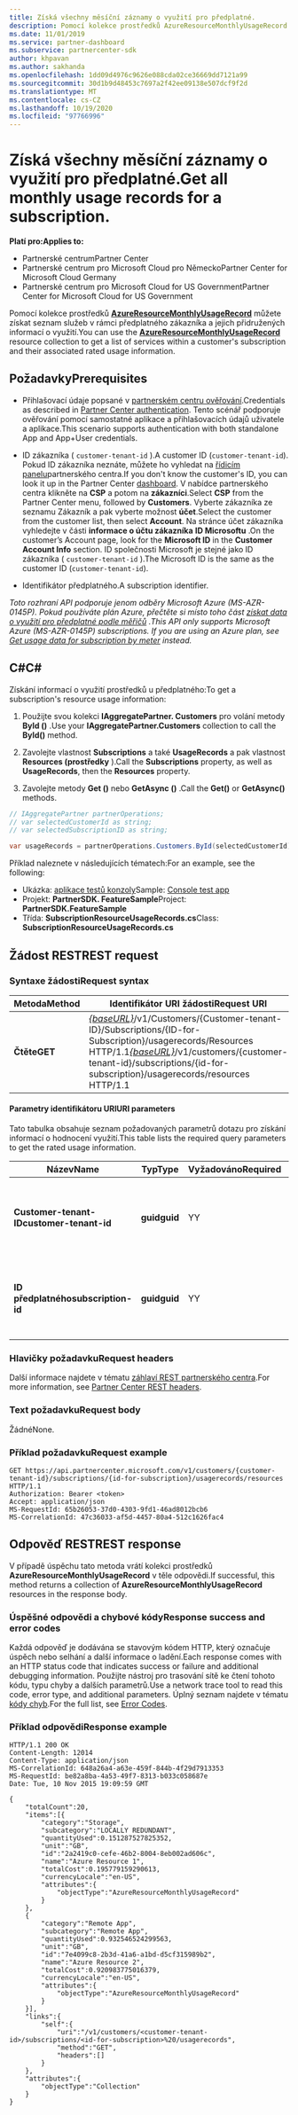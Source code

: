 ```yaml
---
title: Získá všechny měsíční záznamy o využití pro předplatné.
description: Pomocí kolekce prostředků AzureResourceMonthlyUsageRecord můžete získat seznam služeb v rámci předplatného zákazníka a jejich přidružených informací o využití.
ms.date: 11/01/2019
ms.service: partner-dashboard
ms.subservice: partnercenter-sdk
author: khpavan
ms.author: sakhanda
ms.openlocfilehash: 1dd09d4976c9626e088cda02ce36669dd7121a99
ms.sourcegitcommit: 30d1b9d48453c7697a2f42ee09138e507dcf9f2d
ms.translationtype: MT
ms.contentlocale: cs-CZ
ms.lasthandoff: 10/19/2020
ms.locfileid: "97766996"
---
```

# <a name="get-all-monthly-usage-records-for-a-subscription"></a><span data-ttu-id="b240d-103">Získá všechny měsíční záznamy o využití pro předplatné.</span><span class="sxs-lookup"><span data-stu-id="b240d-103">Get all monthly usage records for a subscription.</span></span>

<span data-ttu-id="b240d-104">**Platí pro:**</span><span class="sxs-lookup"><span data-stu-id="b240d-104">**Applies to:**</span></span>

- <span data-ttu-id="b240d-105">Partnerské centrum</span><span class="sxs-lookup"><span data-stu-id="b240d-105">Partner Center</span></span>
- <span data-ttu-id="b240d-106">Partnerské centrum pro Microsoft Cloud pro Německo</span><span class="sxs-lookup"><span data-stu-id="b240d-106">Partner Center for Microsoft Cloud Germany</span></span>
- <span data-ttu-id="b240d-107">Partnerské centrum pro Microsoft Cloud for US Government</span><span class="sxs-lookup"><span data-stu-id="b240d-107">Partner Center for Microsoft Cloud for US Government</span></span>

<span data-ttu-id="b240d-108">Pomocí kolekce prostředků [**AzureResourceMonthlyUsageRecord**](/dotnet/api/microsoft.store.partnercenter.models.usage.azureresourcemonthlyusagerecord) můžete získat seznam služeb v rámci předplatného zákazníka a jejich přidružených informací o využití.</span><span class="sxs-lookup"><span data-stu-id="b240d-108">You can use the [**AzureResourceMonthlyUsageRecord**](/dotnet/api/microsoft.store.partnercenter.models.usage.azureresourcemonthlyusagerecord) resource collection to get a list of services within a customer's subscription and their associated rated usage information.</span></span>

## <a name="prerequisites"></a><span data-ttu-id="b240d-109">Požadavky</span><span class="sxs-lookup"><span data-stu-id="b240d-109">Prerequisites</span></span>

- <span data-ttu-id="b240d-110">Přihlašovací údaje popsané v [partnerském centru ověřování](partner-center-authentication.md).</span><span class="sxs-lookup"><span data-stu-id="b240d-110">Credentials as described in [Partner Center authentication](partner-center-authentication.md).</span></span> <span data-ttu-id="b240d-111">Tento scénář podporuje ověřování pomocí samostatné aplikace a přihlašovacích údajů uživatele a aplikace.</span><span class="sxs-lookup"><span data-stu-id="b240d-111">This scenario supports authentication with both standalone App and App+User credentials.</span></span>

- <span data-ttu-id="b240d-112">ID zákazníka ( `customer-tenant-id` ).</span><span class="sxs-lookup"><span data-stu-id="b240d-112">A customer ID (`customer-tenant-id`).</span></span> <span data-ttu-id="b240d-113">Pokud ID zákazníka neznáte, můžete ho vyhledat na [řídicím panelu](https://partner.microsoft.com/dashboard)partnerského centra.</span><span class="sxs-lookup"><span data-stu-id="b240d-113">If you don't know the customer's ID, you can look it up in the Partner Center [dashboard](https://partner.microsoft.com/dashboard).</span></span> <span data-ttu-id="b240d-114">V nabídce partnerského centra klikněte na **CSP** a potom na **zákazníci**.</span><span class="sxs-lookup"><span data-stu-id="b240d-114">Select **CSP** from the Partner Center menu, followed by **Customers**.</span></span> <span data-ttu-id="b240d-115">Vyberte zákazníka ze seznamu Zákazník a pak vyberte možnost **účet**.</span><span class="sxs-lookup"><span data-stu-id="b240d-115">Select the customer from the customer list, then select **Account**.</span></span> <span data-ttu-id="b240d-116">Na stránce účet zákazníka vyhledejte v části **informace o účtu zákazníka** **ID Microsoftu** .</span><span class="sxs-lookup"><span data-stu-id="b240d-116">On the customer’s Account page, look for the **Microsoft ID** in the **Customer Account Info** section.</span></span> <span data-ttu-id="b240d-117">ID společnosti Microsoft je stejné jako ID zákazníka ( `customer-tenant-id` ).</span><span class="sxs-lookup"><span data-stu-id="b240d-117">The Microsoft ID is the same as the customer ID  (`customer-tenant-id`).</span></span>

- <span data-ttu-id="b240d-118">Identifikátor předplatného.</span><span class="sxs-lookup"><span data-stu-id="b240d-118">A subscription identifier.</span></span>

<span data-ttu-id="b240d-119">*Toto rozhraní API podporuje jenom odběry Microsoft Azure (MS-AZR-0145P). Pokud používáte plán Azure, přečtěte si místo toho část [získat data o využití pro předplatné podle měřičů](get-a-customer-subscription-meter-usage-records.md) .*</span><span class="sxs-lookup"><span data-stu-id="b240d-119">*This API only supports Microsoft Azure (MS-AZR-0145P) subscriptions. If you are using an Azure plan, see [Get usage data for subscription by meter](get-a-customer-subscription-meter-usage-records.md) instead.*</span></span>

## <a name="c"></a><span data-ttu-id="b240d-120">C\#</span><span class="sxs-lookup"><span data-stu-id="b240d-120">C\#</span></span>

<span data-ttu-id="b240d-121">Získání informací o využití prostředků u předplatného:</span><span class="sxs-lookup"><span data-stu-id="b240d-121">To get a subscription's resource usage information:</span></span>

1. <span data-ttu-id="b240d-122">Použijte svou kolekci **IAggregatePartner. Customers** pro volání metody **ById ()** .</span><span class="sxs-lookup"><span data-stu-id="b240d-122">Use your **IAggregatePartner.Customers** collection to call the **ById()** method.</span></span>

2. <span data-ttu-id="b240d-123">Zavolejte vlastnost **Subscriptions** a také **UsageRecords** a pak vlastnost **Resources (prostředky** ).</span><span class="sxs-lookup"><span data-stu-id="b240d-123">Call the **Subscriptions** property, as well as **UsageRecords**, then the **Resources** property.</span></span>
3. <span data-ttu-id="b240d-124">Zavolejte metody **Get ()** nebo **GetAsync ()** .</span><span class="sxs-lookup"><span data-stu-id="b240d-124">Call the **Get()** or **GetAsync()** methods.</span></span>

``` csharp
// IAggregatePartner partnerOperations;
// var selectedCustomerId as string;
// var selectedSubscriptionID as string;

var usageRecords = partnerOperations.Customers.ById(selectedCustomerId).Subscriptions.ById(selectedSubscriptionId).UsageRecords.Resources.Get();
```

<span data-ttu-id="b240d-125">Příklad naleznete v následujících tématech:</span><span class="sxs-lookup"><span data-stu-id="b240d-125">For an example, see the following:</span></span>

- <span data-ttu-id="b240d-126">Ukázka: [aplikace testů konzoly](console-test-app.md)</span><span class="sxs-lookup"><span data-stu-id="b240d-126">Sample: [Console test app](console-test-app.md)</span></span>
- <span data-ttu-id="b240d-127">Projekt: **PartnerSDK. FeatureSample**</span><span class="sxs-lookup"><span data-stu-id="b240d-127">Project: **PartnerSDK.FeatureSample**</span></span>
- <span data-ttu-id="b240d-128">Třída: **SubscriptionResourceUsageRecords.cs**</span><span class="sxs-lookup"><span data-stu-id="b240d-128">Class: **SubscriptionResourceUsageRecords.cs**</span></span>

## <a name="rest-request"></a><span data-ttu-id="b240d-129">Žádost REST</span><span class="sxs-lookup"><span data-stu-id="b240d-129">REST request</span></span>

### <a name="request-syntax"></a><span data-ttu-id="b240d-130">Syntaxe žádosti</span><span class="sxs-lookup"><span data-stu-id="b240d-130">Request syntax</span></span>

| <span data-ttu-id="b240d-131">Metoda</span><span class="sxs-lookup"><span data-stu-id="b240d-131">Method</span></span>  | <span data-ttu-id="b240d-132">Identifikátor URI žádosti</span><span class="sxs-lookup"><span data-stu-id="b240d-132">Request URI</span></span>                                                                                                                                       |
|---------|---------------------------------------------------------------------------------------------------------------------------------------------------|
| <span data-ttu-id="b240d-133">**Čtěte**</span><span class="sxs-lookup"><span data-stu-id="b240d-133">**GET**</span></span> | <span data-ttu-id="b240d-134">[*{baseURL}*](partner-center-rest-urls.md)/v1/Customers/{Customer-tenant-ID}/Subscriptions/{ID-for-Subscription}/usagerecords/Resources HTTP/1.1</span><span class="sxs-lookup"><span data-stu-id="b240d-134">[*{baseURL}*](partner-center-rest-urls.md)/v1/customers/{customer-tenant-id}/subscriptions/{id-for-subscription}/usagerecords/resources HTTP/1.1</span></span> |

#### <a name="uri-parameters"></a><span data-ttu-id="b240d-135">Parametry identifikátoru URI</span><span class="sxs-lookup"><span data-stu-id="b240d-135">URI parameters</span></span>

<span data-ttu-id="b240d-136">Tato tabulka obsahuje seznam požadovaných parametrů dotazu pro získání informací o hodnocení využití.</span><span class="sxs-lookup"><span data-stu-id="b240d-136">This table lists the required query parameters to get the rated usage information.</span></span>

| <span data-ttu-id="b240d-137">Název</span><span class="sxs-lookup"><span data-stu-id="b240d-137">Name</span></span>                    | <span data-ttu-id="b240d-138">Typ</span><span class="sxs-lookup"><span data-stu-id="b240d-138">Type</span></span>     | <span data-ttu-id="b240d-139">Vyžadováno</span><span class="sxs-lookup"><span data-stu-id="b240d-139">Required</span></span> | <span data-ttu-id="b240d-140">Popis</span><span class="sxs-lookup"><span data-stu-id="b240d-140">Description</span></span>                               |
|-------------------------|----------|----------|-------------------------------------------|
| <span data-ttu-id="b240d-141">**Customer-tenant-ID**</span><span class="sxs-lookup"><span data-stu-id="b240d-141">**customer-tenant-id**</span></span>  | <span data-ttu-id="b240d-142">**guid**</span><span class="sxs-lookup"><span data-stu-id="b240d-142">**guid**</span></span> | <span data-ttu-id="b240d-143">Y</span><span class="sxs-lookup"><span data-stu-id="b240d-143">Y</span></span>        | <span data-ttu-id="b240d-144">Identifikátor GUID, který odpovídá zákazníkovi.</span><span class="sxs-lookup"><span data-stu-id="b240d-144">A GUID corresponding to the customer.</span></span>     |
| <span data-ttu-id="b240d-145">**ID předplatného**</span><span class="sxs-lookup"><span data-stu-id="b240d-145">**subscription-id**</span></span> | <span data-ttu-id="b240d-146">**guid**</span><span class="sxs-lookup"><span data-stu-id="b240d-146">**guid**</span></span> | <span data-ttu-id="b240d-147">Y</span><span class="sxs-lookup"><span data-stu-id="b240d-147">Y</span></span>        | <span data-ttu-id="b240d-148">Identifikátor GUID, který odpovídá předplatnému.</span><span class="sxs-lookup"><span data-stu-id="b240d-148">A GUID corresponding to the subscription.</span></span> |

### <a name="request-headers"></a><span data-ttu-id="b240d-149">Hlavičky požadavku</span><span class="sxs-lookup"><span data-stu-id="b240d-149">Request headers</span></span>

<span data-ttu-id="b240d-150">Další informace najdete v tématu [záhlaví REST partnerského centra](headers.md).</span><span class="sxs-lookup"><span data-stu-id="b240d-150">For more information, see [Partner Center REST headers](headers.md).</span></span>

### <a name="request-body"></a><span data-ttu-id="b240d-151">Text požadavku</span><span class="sxs-lookup"><span data-stu-id="b240d-151">Request body</span></span>

<span data-ttu-id="b240d-152">Žádné</span><span class="sxs-lookup"><span data-stu-id="b240d-152">None.</span></span>

### <a name="request-example"></a><span data-ttu-id="b240d-153">Příklad požadavku</span><span class="sxs-lookup"><span data-stu-id="b240d-153">Request example</span></span>

```http
GET https://api.partnercenter.microsoft.com/v1/customers/{customer-tenant-id}/subscriptions/{id-for-subscription}/usagerecords/resources HTTP/1.1
Authorization: Bearer <token>
Accept: application/json
MS-RequestId: 65b26053-37d0-4303-9fd1-46ad8012bcb6
MS-CorrelationId: 47c36033-af5d-4457-80a4-512c1626fac4
```

## <a name="rest-response"></a><span data-ttu-id="b240d-154">Odpověď REST</span><span class="sxs-lookup"><span data-stu-id="b240d-154">REST response</span></span>

<span data-ttu-id="b240d-155">V případě úspěchu tato metoda vrátí kolekci prostředků **AzureResourceMonthlyUsageRecord** v těle odpovědi.</span><span class="sxs-lookup"><span data-stu-id="b240d-155">If successful, this method returns a collection of **AzureResourceMonthlyUsageRecord** resources in the response body.</span></span>

### <a name="response-success-and-error-codes"></a><span data-ttu-id="b240d-156">Úspěšné odpovědi a chybové kódy</span><span class="sxs-lookup"><span data-stu-id="b240d-156">Response success and error codes</span></span>

<span data-ttu-id="b240d-157">Každá odpověď je dodávána se stavovým kódem HTTP, který označuje úspěch nebo selhání a další informace o ladění.</span><span class="sxs-lookup"><span data-stu-id="b240d-157">Each response comes with an HTTP status code that indicates success or failure and additional debugging information.</span></span> <span data-ttu-id="b240d-158">Použijte nástroj pro trasování sítě ke čtení tohoto kódu, typu chyby a dalších parametrů.</span><span class="sxs-lookup"><span data-stu-id="b240d-158">Use a network trace tool to read this code, error type, and additional parameters.</span></span> <span data-ttu-id="b240d-159">Úplný seznam najdete v tématu [kódy chyb](error-codes.md).</span><span class="sxs-lookup"><span data-stu-id="b240d-159">For the full list, see [Error Codes](error-codes.md).</span></span>

### <a name="response-example"></a><span data-ttu-id="b240d-160">Příklad odpovědi</span><span class="sxs-lookup"><span data-stu-id="b240d-160">Response example</span></span>

```http
HTTP/1.1 200 OK
Content-Length: 12014
Content-Type: application/json
MS-CorrelationId: 648a26a4-a63e-459f-844b-4f29d7913353
MS-RequestId: be82a8ba-4a53-49f7-8313-b033c058687e
Date: Tue, 10 Nov 2015 19:09:59 GMT

{
    "totalCount":20,
    "items":[{
        "category":"Storage",
        "subcategory":"LOCALLY REDUNDANT",
        "quantityUsed":0.151287527825352,
        "unit":"GB",
        "id":"2a2419c0-cefe-46b2-8004-8eb002ad606c",
        "name":"Azure Resource 1",
        "totalCost":0.195779159290613,
        "currencyLocale":"en-US",
        "attributes":{
            "objectType":"AzureResourceMonthlyUsageRecord"
        }
    },
    {
        "category":"Remote App",
        "subcategory":"Remote App",
        "quantityUsed":0.932546524299563,
        "unit":"GB",
        "id":"7e4099c8-2b3d-41a6-a1bd-d5cf315989b2",
        "name":"Azure Resource 2",
        "totalCost":0.920983775016379,
        "currencyLocale":"en-US",
        "attributes":{
            "objectType":"AzureResourceMonthlyUsageRecord"
        }
    }],
    "links":{
        "self":{
            "uri":"/v1/customers/<customer-tenant-id>/subscriptions/<id-for-subscription>%20/usagerecords",
            "method":"GET",
            "headers":[]
        }
    },
    "attributes":{
        "objectType":"Collection"
    }
}
```
